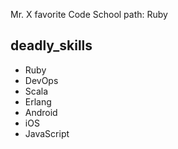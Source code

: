 Mr. X
favorite Code School path: Ruby

deadly_skills
-------------
* Ruby
* DevOps
* Scala
* Erlang
* Android
* iOS
* JavaScript
